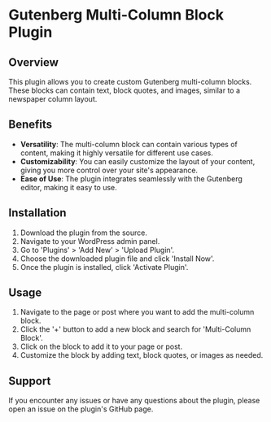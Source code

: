 # Gutenberg Multi-Column Block Plugin

## Overview

This plugin allows you to create custom Gutenberg multi-column blocks. These blocks can contain text, block quotes, and images, similar to a newspaper column layout. 

## Benefits

- **Versatility**: The multi-column block can contain various types of content, making it highly versatile for different use cases.
- **Customizability**: You can easily customize the layout of your content, giving you more control over your site's appearance.
- **Ease of Use**: The plugin integrates seamlessly with the Gutenberg editor, making it easy to use.

## Installation

1. Download the plugin from the source.
2. Navigate to your WordPress admin panel.
3. Go to 'Plugins' > 'Add New' > 'Upload Plugin'.
4. Choose the downloaded plugin file and click 'Install Now'.
5. Once the plugin is installed, click 'Activate Plugin'.

## Usage

1. Navigate to the page or post where you want to add the multi-column block.
2. Click the '+' button to add a new block and search for 'Multi-Column Block'.
3. Click on the block to add it to your page or post.
4. Customize the block by adding text, block quotes, or images as needed.

## Support

If you encounter any issues or have any questions about the plugin, please open an issue on the plugin's GitHub page.

